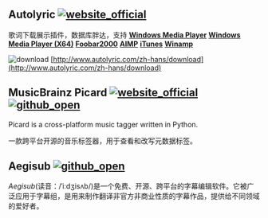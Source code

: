 ## Autolyric [![website_official](https://gitbook07.oss-cn-hangzhou.aliyuncs.com/website_official.svg)](http://www.autolyric.com)

歌词下载展示插件，数据库胖达，支持 [**Windows Media Player**](http://www.microsoft.com/windows/windowsmedia/default.mspx) [**Windows Media Player \(X64\)**](http://www.microsoft.com/windows/windowsmedia/default.mspx) [**Foobar2000**](http://www.foobar2000.org/) [**AIMP**](http://aimp.ru/) [**iTunes**](http://www.apple.com/cn/itunes/download/) [**Winamp**](http://www.winamp.com/)

![download](https://gitbook07.oss-cn-hangzhou.aliyuncs.com/download.svg) [http://www.autolyric.com/zh-hans/download](http://www.autolyric.com/zh-hans/download)

## MusicBrainz Picard [![website_official](https://gitbook07.oss-cn-hangzhou.aliyuncs.com/website_official.svg)](https://picard.musicbrainz.org/) [![github_open](https://gitbook07.oss-cn-hangzhou.aliyuncs.com/github_open.svg)](https://github.com/metabrainz/picard)

Picard is a cross-platform music tagger written in Python.

一款跨平台开源的音乐标签器，用于查看和改写元数据标签。

## Aegisub [![github_open](https://gitbook07.oss-cn-hangzhou.aliyuncs.com/github_open.svg)](https://github.com/Aegisub/Aegisub)

*Aegisub*(读音：/ˈiːdʒisʌb/)是一个免费、开源、跨平台的字幕编辑软件。它被广泛应用于字幕组，是用来制作翻译非官方非商业性质的字幕作品，提供给不同领域的爱好者。

